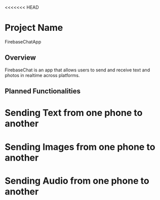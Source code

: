 <<<<<<< HEAD
# Project Name 

FirebaseChatApp

## Overview

FirebaseChat is an app that allows users to send and receive text and photos in realtime across platforms.

## Planned Functionalities
# Sending Text from one phone to another
# Sending Images from one phone to another
# Sending Audio from one phone to another

